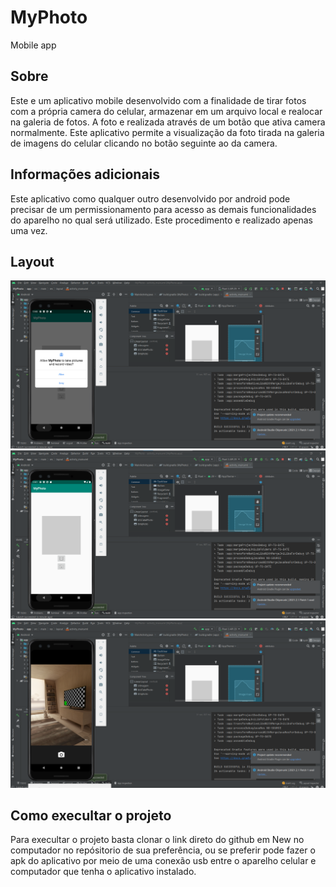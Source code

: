 # MyPhoto
Mobile app

## Sobre

Este e um aplicativo mobile desenvolvido com a finalidade de tirar fotos com a própria camera do celular, armazenar em um arquivo local e realocar na galeria de fotos.
A foto e realizada através de um botão que ativa camera normalmente. Este aplicativo permite a visualização da foto tirada na galeria de imagens do celular clicando 
no botão seguinte ao da camera.
  
## Informações adicionais

Este aplicativo como qualquer outro desenvolvido por android pode precisar de um permissionamento para acesso as demais funcionalidades do aparelho no qual será utilizado.
Este procedimento e realizado apenas uma vez.

## Layout

<p align="center">
  <img width="600" src="MyFoto1.png">
  <img width="600" src="MyFoto2.png">
  <img width="600" src="MyFoto3.png">
</P>

## Como execultar o projeto

Para execultar o projeto basta clonar o link direto do github em New no computador no repósitorio de sua preferência, ou se preferir pode fazer o apk do aplicativo
por meio de uma conexão usb entre o aparelho celular e computador que tenha o aplicativo instalado.
